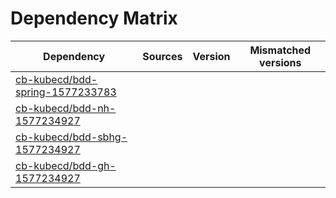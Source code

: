# Dependency Matrix

Dependency | Sources | Version | Mismatched versions
---------- | ------- | ------- | -------------------
[cb-kubecd/bdd-spring-1577233783](https://github.com/cb-kubecd/bdd-spring-1577233783.git) |  | []() | 
[cb-kubecd/bdd-nh-1577234927](https://github.com/cb-kubecd/bdd-nh-1577234927.git) |  | []() | 
[cb-kubecd/bdd-sbhg-1577234927](https://github.com/cb-kubecd/bdd-sbhg-1577234927.git) |  | []() | 
[cb-kubecd/bdd-gh-1577234927](https://github.com/cb-kubecd/bdd-gh-1577234927.git) |  | []() | 
